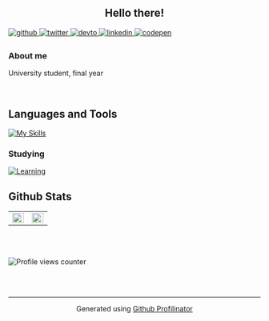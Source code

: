 ## <div align="center">Hello there!</div>  
  

<a href="https://github.com/V3R0N1C4" target="_blank">
<img src=https://img.shields.io/badge/github-%2324292e.svg?&style=for-the-badge&logo=github&logoColor=white alt=github style="margin-bottom: 5px;" />
</a>
<a href="https://twitter.com/Veronic93672264" target="_blank">
<img src=https://img.shields.io/badge/twitter-%2300acee.svg?&style=for-the-badge&logo=twitter&logoColor=white alt=twitter style="margin-bottom: 5px;" />
</a>
<a href="https://dev.to/veronica_bosso_0cbc729664" target="_blank">
<img src=https://img.shields.io/badge/dev.to-%2308090A.svg?&style=for-the-badge&logo=dev.to&logoColor=white alt=devto style="margin-bottom: 5px;" />
</a>
<a href="https://linkedin.com/in/veronica-bosso-a8a46b2ab" target="_blank">
<img src=https://img.shields.io/badge/linkedin-%231E77B5.svg?&style=for-the-badge&logo=linkedin&logoColor=white alt=linkedin style="margin-bottom: 5px;" />
</a>
<a href="https://codepen.com/Veronica-Bosso" target="_blank">
<img src=https://img.shields.io/badge/codepen-%23131417.svg?&style=for-the-badge&logo=codepen&logoColor=white alt=codepen style="margin-bottom: 5px;" />
</a>  
  



### About me  
University student, final year  
  

<br/>

## Languages and Tools  
[![My Skills](https://skillicons.dev/icons?i=windows,apple,bash,,bootstrap,codepen,css,figma,html,js,nodejs,npm,express,,,,mongodb,mysql,postgres,,latex,md,regex,aiscript,,spring,java,gradle,maven,,,anaconda,py,r,,git,github,gitlab,,idea,pycharm,webstorm,atom,,,twitter,linkedin,notion,gmail,gcp,devto)](https://skillicons.dev)


### Studying
[![Learning](https://skillicons.dev/icons?i=c,cs)](https://skillicons.dev)



## Github Stats  
<table><tr><td valign="top" width="50%">

<img src="https://github-readme-stats.vercel.app/api?username=V3R0N1C4&show_icons=true&count_private=true&hide_border=true" align="left" style="width: 100%" />

</td><td valign="top" width="50%">

<img src="https://github-readme-stats.vercel.app/api/top-langs/?username=V3R0N1C4&hide_border=true&layout=compact" align="left" style="width: 100%" />

</td></tr></table>  

<br/>  

  

<br/>  

![Profile views counter](https://komarev.com/ghpvc/?username=V3R0N1C4&&style=flat-square)  
  

<br/>  


<br />

----
<div align="center">Generated using <a href="https://profilinator.rishav.dev/" target="_blank">Github Profilinator</a></div>
